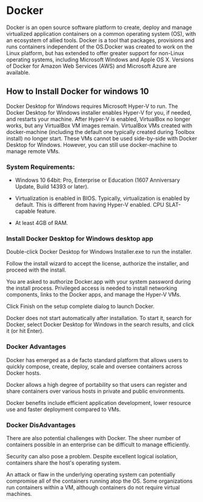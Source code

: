 # Docker

Docker is an open source software platform to create, deploy and manage virtualized application containers on a common operating system (OS), with an ecosystem of allied tools.
Docker is a tool that packages, provisions and runs containers independent of the OS.Docker was created to work on the Linux platform, but has extended to offer greater support for non-Linux operating systems, including Microsoft Windows and Apple OS X. Versions of Docker for Amazon Web Services (AWS) and Microsoft Azure are available.

## How to Install Docker for windows 10

Docker Desktop for Windows requires Microsoft Hyper-V to run. The Docker Desktop for Windows installer enables Hyper-V for you, if needed, and restarts your machine. After Hyper-V is enabled, VirtualBox no longer works, but any VirtualBox VM images remain. VirtualBox VMs created with docker-machine (including the default one typically created during Toolbox install) no longer start. These VMs cannot be used side-by-side with Docker Desktop for Windows. However, you can still use docker-machine to manage remote VMs.

### System Requirements:

- Windows 10 64bit: Pro, Enterprise or Education (1607 Anniversary Update, Build 14393 or later).

- Virtualization is enabled in BIOS. Typically, virtualization is enabled by default. This is different from having Hyper-V enabled. 
CPU SLAT-capable feature.

- At least 4GB of RAM.

### Install Docker Desktop for Windows desktop app

Double-click Docker Desktop for Windows Installer.exe to run the installer.

Follow the install wizard to accept the license, authorize the installer, and proceed with the install.

You are asked to authorize Docker.app with your system password during the install process. Privileged access is needed to install networking components, links to the Docker apps, and manage the Hyper-V VMs.

Click Finish on the setup complete dialog to launch Docker.

Docker does not start automatically after installation. To start it, search for Docker, select Docker Desktop for Windows in the search results, and click it (or hit Enter).

### Docker Advantages 

Docker has emerged as a de facto standard platform that allows users to quickly compose, create, deploy, scale and oversee containers across Docker hosts. 

Docker allows a high degree of portability so that users can register and share containers over various hosts in private and public environments. 

Docker benefits include efficient application development, lower resource use and faster deployment compared to VMs.

### Docker DisAdvantages

There are also potential challenges with Docker. The sheer number of containers possible in an enterprise can be difficult to manage efficiently.

Security can also pose a problem. Despite excellent logical isolation, containers share the host's operating system. 

An attack or flaw in the underlying operating system can potentially compromise all of the containers running atop the OS. 
Some organizations run containers within a VM, although containers do not require virtual machines.
